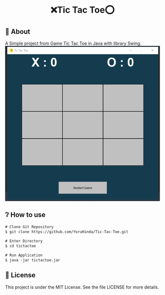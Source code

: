 <h1 align="center">❌Tic Tac Toe⭕</h1>

## 📕 About

A Simple project from Game Tic Tac Toe in Java with library Swing.
![tictactoe.gif](tictactoe.gif)
## ❔ How to use

```
# Clone Git Repository
$ git clone https://github.com/YoruHinda/Tic-Tac-Toe.git
```

```
# Enter Directory
$ cd tictactoe
```

```
# Run Application
$ java -jar tictactoe.jar
```

## 📃 License

This project is under the MIT License. See the file LICENSE for more details.